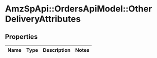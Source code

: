 # AmzSpApi::OrdersApiModel::OtherDeliveryAttributes

## Properties
Name | Type | Description | Notes
------------ | ------------- | ------------- | -------------

